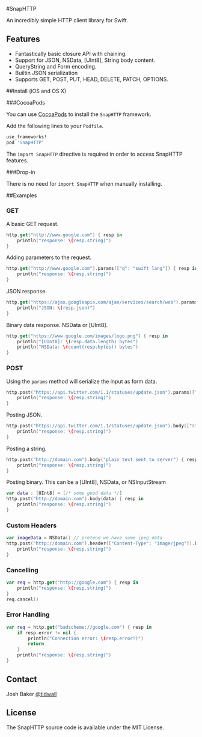 #SnapHTTP

An incredibly simple HTTP client library for Swift.

## Features

- Fantastically basic closure API with chaining.
- Support for JSON, NSData, [UInt8], String body content.
- QueryString and Form encoding.
- Builtin JSON serialization
- Supports GET, POST, PUT, HEAD, DELETE, PATCH, OPTIONS.

##Install (iOS and OS X)

###CocoaPods

You can use [CocoaPods](http://cocoapods.org/?q=SnapHTTP) to install the `SnapHTTP` framework.

Add the following lines to your `Podfile`.

```ruby
use_frameworks!
pod 'SnapHTTP'
```

The `import SnapHTTP` directive is required in order to access SnapHTTP features.

###Drop-in

There is no need for `import SnapHTTP` when manually installing.

##Examples

### GET

A basic GET request.

```swift
http.get("http://www.google.com") { resp in
    println("response: \(resp.string)")
}
```

Adding parameters to the request.

```swift
http.get("http://www.google.com").params(["q": "swift lang"]) { resp in
    println("response: \(resp.string)")
}
```

JSON response.

```swift
http.get("https://ajax.googleapis.com/ajax/services/search/web").params(["q": "Emily Dickinson", "v": "1.0"]) { resp in
    println("JSON: \(resp.json)")
}
```

Binary data response. NSData or [UInt8].

```swift
http.get("https://www.google.com/images/logo.png") { resp in
    println("[UInt8]: \(resp.data.length) bytes")
    println("NSData: \(count(resp.bytes)) bytes")
}
```

### POST

Using the `params` method will serialize the input as form data.

```swift
http.post("https://api.twitter.com/1.1/statuses/update.json").params(["status": "Or else a peacock’s purple train"]) { resp in
    println("response: \(resp.string)")
}
```

Posting JSON.

```swift
http.post("https://api.twitter.com/1.1/statuses/update.json").body(["status": "Or else a peacock’s purple train"]) { resp in
    println("response: \(resp.string)")
}
```

Posting a string.

```swift
http.post("http://domain.com").body("plain text sent to server") { resp in
    println("response: \(resp.string)")
}
```

Posting binary. This can be a [UInt8], NSData, or NSInputStream

```swift
var data : [UInt8] = [/* some good data */]
http.post("http://domain.com").body(data) { resp in
    println("response: \(resp.string)")
}
```

### Custom Headers

```swift
var imageData = NSData() // pretend we have some jpeg data 
http.post("http://domain.com").header(["Content-Type": "image/jpeg"]).body(imageData) { resp in
    println("response: \(resp.string)")
}
```

### Cancelling

```swift
var req = http.get("http://google.com") { resp in
    println("response: \(resp.string)")
}
req.cancel()
```

### Error Handling

```swift
var req = http.get("badscheme://google.com") { resp in
    if resp.error != nil {
        println("Connection error: \(resp.error!)")
        return
    }
    println("response: \(resp.string)")
}
```

## Contact
Josh Baker [@tidwall](http://twitter.com/tidwall)

## License

The SnapHTTP source code is available under the MIT License.
